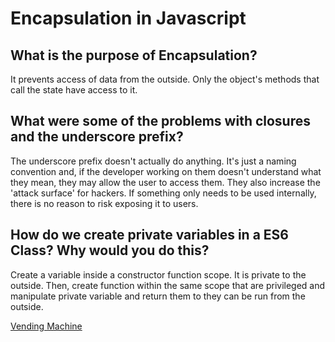 # Encapsulation in Javascript
## What is the purpose of Encapsulation?
It prevents access of data from the outside. Only the object's methods that call the state have access to it.

## What were some of the problems with closures and the underscore prefix?
The underscore prefix doesn't actually do anything. It's just a naming convention and, if the developer working on them doesn't understand what they mean, they may allow the user to access them. They also increase the 'attack surface' for hackers. If something only needs to be used internally, there is no reason to risk exposing it to users.

## How do we create private variables in a ES6 Class? Why would you do this?
Create a variable inside a constructor function scope. It is private to the outside. Then, create function within the same scope that are privileged and manipulate private variable and return them to they can be run from the outside. 



[Vending Machine](https://github.com/amanda-rice/vending-machine)